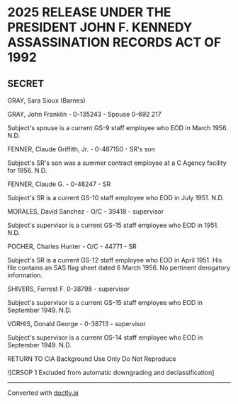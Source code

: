 # 2025 RELEASE UNDER THE PRESIDENT JOHN F. KENNEDY ASSASSINATION RECORDS ACT OF 1992

## SECRET

GRAY, Sara Sioux (Barnes)

GRAY, John Franklin - 0-135243 - Spouse 0-692 217

Subject's spouse is a current GS-9 staff employee who EOD in March 1956. N.D.

FENNER, Claude Griffith, Jr. - 0-487150 - SR's son

Subject's SR's son was a summer contract employee at a C Agency facility for 1956. N.D.

FENNER, Claude G. - 0-48247 - SR

Subject's SR is a current GS-10 staff employee who EOD in July 1951. N.D.

MORALES, David Sanchez - O/C - 39418 - supervisor

Subject's supervisor is a current GS-15 staff employee who EOD in 1951. N.D.

POCHER, Charles Hunter - O/C - 44771 - SR

Subject's SR is a current GS-12 staff employee who EOD in April 1951. His file contains an SAS flag sheet dated 6 March 1956. No pertinent derogatory information.

SHIVERS, Forrest F. 0-38798 - supervisor

Subject's supervisor is a current GS-15 staff employee who EOD in September 1949. N.D.

VORHIS, Donald George - 0-38713 - supervisor

Subject's supervisor is a current GS-14 staff employee who EOD in September 1949. N.D.

RETURN TO CIA
Background Use Only
Do Not Reproduce

![CRSOP 1 Excluded from automatic downgrading and declassification]


---
Converted with [doctly.ai](https://doctly.ai)